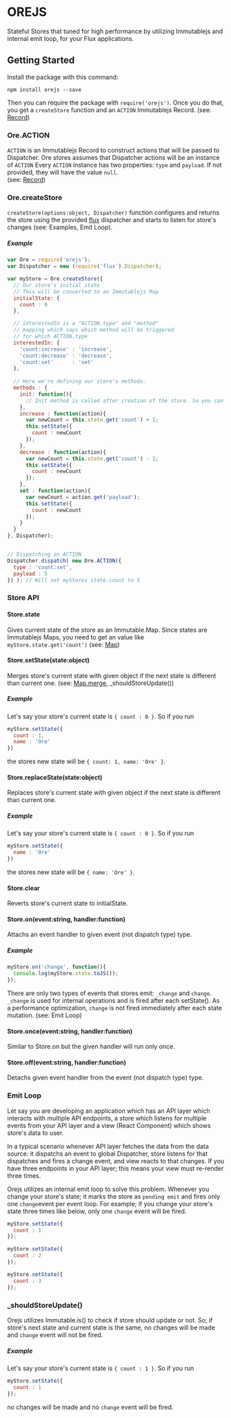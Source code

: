 OREJS
========
Stateful Stores that tuned for high performance by utilizing Immutablejs and internal emit loop, for your Flux applications.

## Getting Started
Install the package with this command:
```shell
npm install orejs --save
```
Then you can require the package with `require('orejs')`. Once you do that, you get a `createStore` 
function and an `ACTION` Immutablejs Record. 
(see: [Record](http://facebook.github.io/immutable-js/docs/#/Record))

### Ore.ACTION
`ACTION` is an Immutablejs Record to construct actions that will be passed to Dispatcher. Ore stores assumes that Dispatcher actions will be an instance of `ACTION`  Every `ACTION` instance has two properties: `type` and `payload`. If not provided, they will have the value `null`.  
(see: [Record](http://facebook.github.io/immutable-js/docs/#/Record))

### Ore.createStore
`createStore(options:object, Dispatcher)` function configures and returns the store using the provided [flux](https://github.com/facebook/flux) dispatcher and starts to listen for store's changes 
(see: Examples, Emit Loop).

##### Example
``` javascript
var Ore = require('orejs');
var Dispatcher = new (require('flux').Dispatcher);

var myStore = Ore.createStore({
  // Our store's initial state
  // This will be converted to an Immutablejs Map
  initialState: {
    count : 0
  },

  // interestedIn is a "ACTION.type" and "method"
  // mapping which says which method will be triggered
  // for which ACTION.type
  interestedIn: {
    'count:increase' : 'increase',
    'count:decrease' : 'decrease',
    'count:set'      : 'set'
  },
  
  // Here we're defining our store's methods.
  methods : {
    init: function(){
      // Init method is called after creation of the store. So you can do some initialization here.
    },
    increase : function(action){
      var newCount = this.state.get('count') + 1;
      this.setState({
        count : newCount
      });
    },
    decrease : function(action){
      var newCount = this.state.get('count') - 1;
      this.setState({
        count : newCount
      });
    },
    set : function(action){
      var newCount = action.get('payload');
      this.setState({
        count : newCount
      });
    }
  }
}, Dispatcher);


// Dispatching an ACTION
Dispatcher.dispatch( new Ore.ACTION({
  type : 'count:set',
  payload : 5
}) ); // Will set myStores state.count to 5

```

### Store API
#### Store.state
Gives current state of the store as an Immutable.Map. 
Since states are Immutablejs Maps, you need to get an value like `myStore.state.get('count')`
(see: [Map](http://facebook.github.io/immutable-js/docs/#/Map))

#### Store.setState(state:object)
Merges store's current state with given object if the next state is different than current one.
(see: [Map.merge](http://facebook.github.io/immutable-js/docs/#/Map/merge), _shouldStoreUpdate())

##### Example
Let's say your store's current state is `{ count : 0 }`. So if you run
``` javascript
myStore.setState({
  count : 1,
  name : 'Ore'
})
```
the stores new state will be `{ count: 1, name: 'Ore' }`.

#### Store.replaceState(state:object)
Replaces store's current state with given object if the next state is different than current one.

##### Example
Let's say your store's current state is `{ count : 0 }`. So if you run
``` javascript
myStore.setState({
  name : 'Ore'
})
```
the stores new state will be `{ name: 'Ore' }`.

#### Store.clear
Reverts store's current state to initialState.

#### Store.on(event:string, handler:function)
Attachs an event handler to given event (not dispatch type) type.

##### Example
``` javascript
myStore.on('change', function(){
  console.log(myStore.state.toJS());
});
```

There are only two types of events that stores emit: `_change` and `change`. 
`_change` is used for internal operations and is fired after each setState(). 
As a performance optimization, `change` is not fired immediately after each state mutation. 
(see: Emit Loop)

#### Store.once(event:string, handler:function)
Similar to Store.on but the given handler will run only once.

#### Store.off(event:string, handler:function)
Detachs given event handler from the event (not dispatch type) type.

### Emit Loop
Let say you are developing an application which has an API layer which interacts with multiple API endpoints, a store which listens for multiple events from your API layer and a view (React Component) which shows store's data to user.

In a typical scenario whenever API layer fetches the data from the data source: it dispatchs an event to global Dispatcher, store listens for that dispatches and fires a change event, and view reacts to that changes. If you have three endpoints in your API layer; this means your view must re-render three times.

Orejs utilizes an internal emit loop to solve this problem. Whenever you change your store's state; it marks the store as `pending emit` and fires only one `change`event per event loop. For example; if you change your store's state three times like below, only one `change` event will be fired.

``` javascript 
myStore.setState({
  count : 1
});

myStore.setState({
  count : 2
});

myStore.setState({
  count : 3
});
```

### _shouldStoreUpdate()
Orejs utilizes Immutable.is() to check if store should update or not. So; if store's next state and current state is the same, no changes will be made and `change` event will not be fired.
##### Example
Let's say your store's current state is `{ count : 1 }`. So if you run
```javascript
myStore.setState({
  count : 1
});
```
no changes will be made and no `change` event will be fired.
